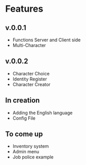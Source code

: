 # Features
## v.0.0.1
 - Functions Server and Client side
 - Multi-Character
## v.0.0.2
 - Character Choice
 - Identity Register
 - Character Creator

## In creation
 - Adding the English language
 - Config File
 
 ## To come up
  - Inventory system
  - Admin menu
  - Job police example
